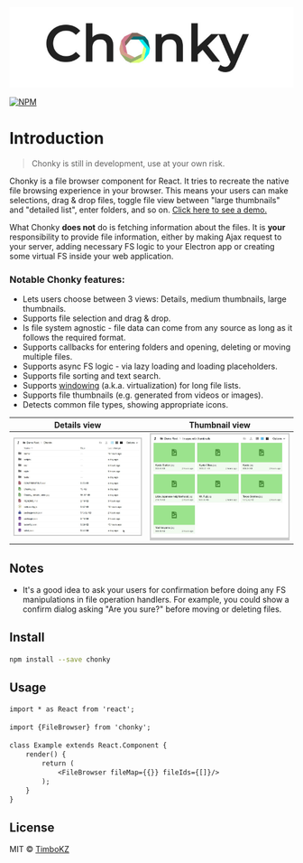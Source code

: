 <p align="center">
  <img src="./Chonky.jpg" alt="Chonky">
</p>

[![NPM](https://img.shields.io/npm/v/chonky.svg)](https://www.npmjs.com/package/chonky)

# Introduction

> Chonky is still in development, use at your own risk.

Chonky is a file browser component for React. It tries to recreate the native file browsing experience in your browser.
This means your users can make selections, drag & drop files, toggle file view between "large thumbnails" and "detailed
list", enter folders, and so on. [Click here to see a demo.](https://timbokz.github.io/Chonky/)

What Chonky **does not** do is fetching information about the files. It is **your** responsibility to provide file
information, either by making Ajax request to your server, adding necessary FS logic to your Electron app or creating
some virtual FS inside your web application.

### Notable Chonky features:

* Lets users choose between 3 views: Details, medium thumbnails, large thumbnails.
* Supports file selection and drag & drop.
* Is file system agnostic - file data can come from any source as long as it follows the required format.
* Supports callbacks for entering folders and opening, deleting or moving multiple files.
* Supports async FS logic - via lazy loading and loading placeholders.
* Supports file sorting and text search.
* Supports [windowing](https://reactjs.org/docs/optimizing-performance.html#virtualize-long-lists) (a.k.a.
virtualization) for long file lists.
* Supports file thumbnails (e.g. generated from videos or images).
* Detects common file types, showing appropriate icons.

| Details view                                      | Thumbnail view                                     |
|---------------------------------------------------|----------------------------------------------------|
| ![Chonky details view](./Chonky_details_view.jpg) | ![Chonky thumbnail view](./Chonky_thumbs_view.jpg) |


## Notes

* It's a good idea to ask your users for confirmation before doing any FS manipulations in file operation handlers. 
For example, you could show a confirm dialog asking "Are you sure?" before moving or deleting files.


## Install

```bash
npm install --save chonky
```

## Usage

```tsx
import * as React from 'react';

import {FileBrowser} from 'chonky';

class Example extends React.Component {
    render() {
        return (
            <FileBrowser fileMap={{}} fileIds={[]}/>
        );
    }
}
```

## License

MIT © [TimboKZ](https://github.com/TimboKZ)